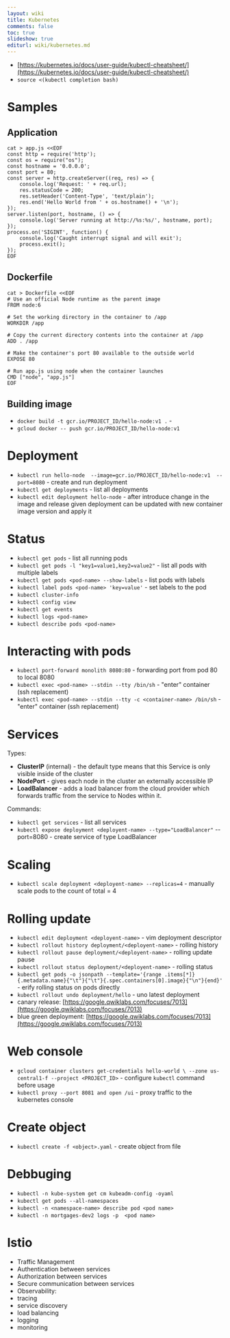 ```yaml
---
layout: wiki
title: Kubernetes
comments: false
toc: true
slideshow: true
editurl: wiki/kubernetes.md
---
```


* [https://kubernetes.io/docs/user-guide/kubectl-cheatsheet/](https://kubernetes.io/docs/user-guide/kubectl-cheatsheet/)
* `source <(kubectl completion bash)`

# Samples

## Application

```
cat > app.js <<EOF
const http = require('http');
const os = require("os");
const hostname = '0.0.0.0';
const port = 80;
const server = http.createServer((req, res) => {
    console.log('Request: ' + req.url);
    res.statusCode = 200;
    res.setHeader('Content-Type', 'text/plain');
    res.end('Hello World from ' + os.hostname() + '\n');
});
server.listen(port, hostname, () => {
    console.log('Server running at http://%s:%s/', hostname, port);
});
process.on('SIGINT', function() {
    console.log('Caught interrupt signal and will exit');
    process.exit();
});
EOF
```

## Dockerfile

```
cat > Dockerfile <<EOF
# Use an official Node runtime as the parent image
FROM node:6

# Set the working directory in the container to /app
WORKDIR /app

# Copy the current directory contents into the container at /app
ADD . /app

# Make the container's port 80 available to the outside world
EXPOSE 80

# Run app.js using node when the container launches
CMD ["node", "app.js"]
EOF
```

## Building image
* `docker build -t gcr.io/PROJECT_ID/hello-node:v1 .` - 
* `gcloud docker -- push gcr.io/PROJECT_ID/hello-node:v1`

# Deployment
* `kubectl run hello-node 
    --image=gcr.io/PROJECT_ID/hello-node:v1 
    --port=8080` - create and run deployment
* `kubectl get deployments` - list all deployments
* `kubectl edit deployment hello-node` - after introduce change in the image and release given deployment can be updated with new container image version and apply it

# Status
* `kubectl get pods` - list all running pods
* `kubectl get pods -l "key1=value1,key2=value2"` - list all pods with multiple labels
* `kubectl get pods <pod-name> --show-labels` - list pods with labels
* `kubectl label pods <pod-name> 'key=value'` - set labels to the pod
* `kubectl cluster-info`
* `kubectl config view`
* `kubectl get events`
* `kubectl logs <pod-name>`
* `kubectl describe pods <pod-name>`

# Interacting with pods
* `kubectl port-forward monolith 8080:80` - forwarding port from pod 80 to local 8080
* `kubectl exec <pod-name> --stdin --tty /bin/sh` - "enter" container (ssh replacement)
* `kubectl exec <pod-name> --stdin --tty -c <container-name> /bin/sh` - "enter" container (ssh replacement)


# Services

Types:
* **ClusterIP** (internal) - the default type means that this Service is only visible inside of the cluster
* **NodePort** - gives each node in the cluster an externally accessible IP
* **LoadBalancer** - adds a load balancer from the cloud provider which forwards traffic from the service to Nodes within it.

Commands:
* `kubectl get services` - list all services
* `kubectl expose deployment <deployent-name> --type="LoadBalancer"` --port=8080 - create service of type LoadBalancer

# Scaling
* `kubectl scale deployment <deployent-name> --replicas=4` - manually scale pods to the count of total = 4

# Rolling update
* `kubectl edit deployment <deployent-name>` - vim deployment descriptor
* `kubectl rollout history deployment/<deployent-name>` - rolling history
* `kubectl rollout pause deployment/<deployent-name>` - rolling update pause
* `kubectl rollout status deployment/<deployent-name>` - rolling status
* `kubectl get pods -o jsonpath --template='{range .items[*]}{.metadata.name}{"\t"}{"\t"}{.spec.containers[0].image}{"\n"}{end}'` - erify rolling status on pods directly
* `kubectl rollout undo deployment/hello` - uno latest deployment
* canary release: [https://google.qwiklabs.com/focuses/7013](https://google.qwiklabs.com/focuses/7013)
* blue green deployment: [https://google.qwiklabs.com/focuses/7013](https://google.qwiklabs.com/focuses/7013)


# Web console
* `gcloud container clusters get-credentials hello-world \
    --zone us-central1-f --project <PROJECT_ID>` - configure `kubectl` command before usage
* `kubectl proxy --port 8081 and open /ui` - proxy traffic to the kubernetes console

# Create object
* `kubectl create -f <object>.yaml` - create object from file

# Debbuging
* `kubectl -n kube-system get cm kubeadm-config -oyaml`
* `kubectl get pods --all-namespaces`
* `kubectl -n <namespace-name> describe pod <pod name>`
* `kubectl -n mortgages-dev2 logs -p  <pod name> `

# Istio
- Traffic Management
- Authentication between services
- Authorization between services
- Secure communication between services
- Observability:
 - tracing
 - service discovery
 - load balancing
 - logging
 - monitoring
